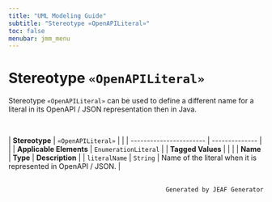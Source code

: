```yaml
---
title: "UML Modeling Guide"
subtitle: "Stereotype «OpenAPILiteral»"
toc: false
menubar: jmm_menu
---
```


# Stereotype `«OpenAPILiteral»`
Stereotype  `«OpenAPILiteral»` can be used to define a different name for a literal in its OpenAPI / JSON representation then in Java.

<br>

| **Stereotype**          | `«OpenAPILiteral»` | |
| ----------------------- | -------------- | |
| **Applicable Elements** | `EnumerationLiteral`        |
| **Tagged Values**       |                       |                                                                                                                                                                                                          |
| **Name**                | **Type**              | **Description**                                                                                                                                                                                          |
| `literalName`   | `String` | Name of the literal when it is represented in OpenAPI / JSON. |



<br>

<div style="text-align: right"><code>Generated by JEAF Generator</code></div>

    